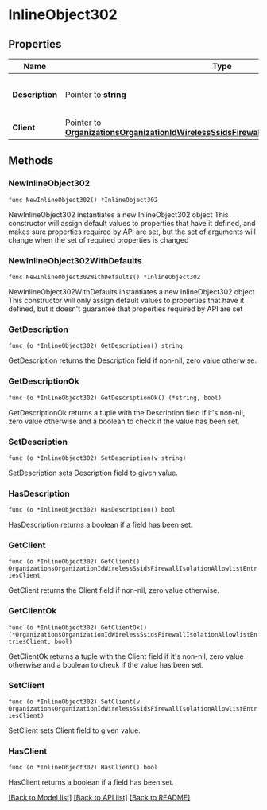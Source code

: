# InlineObject302

## Properties

Name | Type | Description | Notes
------------ | ------------- | ------------- | -------------
**Description** | Pointer to **string** | The description of mac address | [optional] 
**Client** | Pointer to [**OrganizationsOrganizationIdWirelessSsidsFirewallIsolationAllowlistEntriesClient**](OrganizationsOrganizationIdWirelessSsidsFirewallIsolationAllowlistEntriesClient.md) |  | [optional] 

## Methods

### NewInlineObject302

`func NewInlineObject302() *InlineObject302`

NewInlineObject302 instantiates a new InlineObject302 object
This constructor will assign default values to properties that have it defined,
and makes sure properties required by API are set, but the set of arguments
will change when the set of required properties is changed

### NewInlineObject302WithDefaults

`func NewInlineObject302WithDefaults() *InlineObject302`

NewInlineObject302WithDefaults instantiates a new InlineObject302 object
This constructor will only assign default values to properties that have it defined,
but it doesn't guarantee that properties required by API are set

### GetDescription

`func (o *InlineObject302) GetDescription() string`

GetDescription returns the Description field if non-nil, zero value otherwise.

### GetDescriptionOk

`func (o *InlineObject302) GetDescriptionOk() (*string, bool)`

GetDescriptionOk returns a tuple with the Description field if it's non-nil, zero value otherwise
and a boolean to check if the value has been set.

### SetDescription

`func (o *InlineObject302) SetDescription(v string)`

SetDescription sets Description field to given value.

### HasDescription

`func (o *InlineObject302) HasDescription() bool`

HasDescription returns a boolean if a field has been set.

### GetClient

`func (o *InlineObject302) GetClient() OrganizationsOrganizationIdWirelessSsidsFirewallIsolationAllowlistEntriesClient`

GetClient returns the Client field if non-nil, zero value otherwise.

### GetClientOk

`func (o *InlineObject302) GetClientOk() (*OrganizationsOrganizationIdWirelessSsidsFirewallIsolationAllowlistEntriesClient, bool)`

GetClientOk returns a tuple with the Client field if it's non-nil, zero value otherwise
and a boolean to check if the value has been set.

### SetClient

`func (o *InlineObject302) SetClient(v OrganizationsOrganizationIdWirelessSsidsFirewallIsolationAllowlistEntriesClient)`

SetClient sets Client field to given value.

### HasClient

`func (o *InlineObject302) HasClient() bool`

HasClient returns a boolean if a field has been set.


[[Back to Model list]](../README.md#documentation-for-models) [[Back to API list]](../README.md#documentation-for-api-endpoints) [[Back to README]](../README.md)


